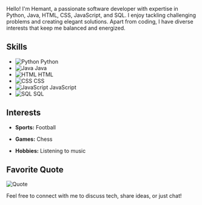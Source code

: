 
Hello! I'm Hemant, a passionate software developer with expertise in Python, Java, HTML, CSS, JavaScript, and SQL. I enjoy tackling challenging problems and creating elegant solutions. Apart from coding, I have diverse interests that keep me balanced and energized.

## Skills

- ![Python](https://img.icons8.com/color/48/000000/python.png) Python
- ![Java](https://img.icons8.com/color/48/000000/java-coffee-cup-logo.png) Java
- ![HTML](https://img.icons8.com/color/48/000000/html-5.png) HTML
- ![CSS](https://img.icons8.com/color/48/000000/css3.png) CSS
- ![JavaScript](https://img.icons8.com/color/48/000000/javascript.png) JavaScript
- ![SQL](https://img.icons8.com/ios/50/000000/sql.png) SQL

## Interests

- **Sports:** 
  Football
  
- **Games:** 
  Chess
- **Hobbies:** 
  Listening to music

## Favorite Quote

![Quote](https://media.giphy.com/media/3o7qDSOvfaCO9b3MlO/giphy.gif)

Feel free to connect with me to discuss tech, share ideas, or just chat!

